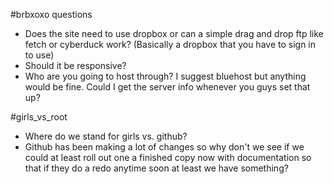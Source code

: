 #brbxoxo questions

- Does the site need to use dropbox or can a simple drag and drop ftp like fetch or cyberduck work? (Basically a dropbox that you have to sign in to use)
- Should it be responsive?
- Who are you going to host through? I suggest bluehost but anything would be fine. Could I get the server info whenever you guys set that up?

#girls_vs_root

- Where do we stand for girls vs. github?
- Github has been making a lot of changes so why don't we see if we could at least roll out one a finished copy now with documentation so that if they do a redo anytime soon at least we have something?